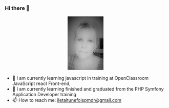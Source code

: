 ### Hi there 👋
<p align="center"> <img src="https://github.com/pascalinecte91/pascalinecte91/blob/main/Img/pascaline-github2.jpg"/> </p>


- 🌱 I am currently learning javascript in training at OpenClassroom JavaScript react Front-end, 
- 🌱 I am currently learning finished and graduated from the PHP Symfony Application Developer training
- 📫 How to reach me: iletaitunefoispmdr@gmail.com


<!-- ![](https://github-readme-stats.vercel.app/api/top-langs/?username=pascalinecte91&theme=radical&hide_langs_below=8)
![](https://github-readme-stats.vercel.app/api?username=pascalinecte91&show_icons=true&theme=radical&count_private=true)
 -->
<!--
Here are some ideas to get you started:
- 🔭 I’m currently working on ...

- 👯 I’m looking to collaborate on ...
- 🤔 I’m looking for help with ...
- 💬 Ask me about ...

- 😄 Pronouns: ...
- ⚡ Fun fact: ...
-->

